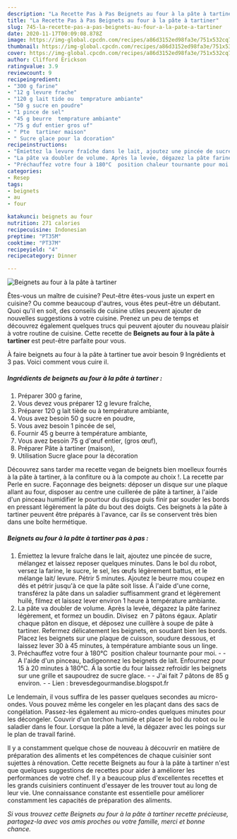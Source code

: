 ```yaml
---
description: "La Recette Pas à Pas Beignets au four à la pâte à tartiner"
title: "La Recette Pas à Pas Beignets au four à la pâte à tartiner"
slug: 745-la-recette-pas-a-pas-beignets-au-four-a-la-pate-a-tartiner
date: 2020-11-17T00:09:08.878Z
image: https://img-global.cpcdn.com/recipes/a86d3152ed98fa3e/751x532cq70/beignets-au-four-a-la-pate-a-tartiner-photo-principale-de-la-recette.jpg
thumbnail: https://img-global.cpcdn.com/recipes/a86d3152ed98fa3e/751x532cq70/beignets-au-four-a-la-pate-a-tartiner-photo-principale-de-la-recette.jpg
cover: https://img-global.cpcdn.com/recipes/a86d3152ed98fa3e/751x532cq70/beignets-au-four-a-la-pate-a-tartiner-photo-principale-de-la-recette.jpg
author: Clifford Erickson
ratingvalue: 3.9
reviewcount: 9
recipeingredient:
- "300 g farine"
- "12 g levure frache"
- "120 g lait tide ou  temprature ambiante"
- "50 g sucre en poudre"
- "1 pince de sel"
- "45 g beurre  temprature ambiante"
- "75 g duf entier gros uf"
- " Pte  tartiner maison"
- " Sucre glace pour la dcoration"
recipeinstructions:
- "Émiettez la levure fraîche dans le lait, ajoutez une pincée de sucre, mélangez et laissez reposer quelques minutes. Dans le bol du robot, versez la farine, le sucre, le sel, les œufs légèrement battus, et le mélange lait/ levure. Pétrir 5 minutes. Ajoutez le beurre mou coupez en dés et pétrir jusqu&#39;à ce que la pâte soit lisse. Á l&#39;aide d&#39;une corne, transférez la pâte dans un saladier suffisamment grand et légèrement huilé, filmez et laissez lever environ 1 heure à température ambiante."
- "La pâte va doubler de volume. Après la levée, dégazez la pâte farinez légèrement, et formez un boudin. Divisez  en 7 pâtons égaux. Aplatir chaque pâton en disque, et déposez une cuillère à soupe de pâte à tartiner. Refermez délicatement les beignets, en soudant bien les bords. Placez les beignets sur une plaque de cuisson, soudure dessous, et laissez lever 30 à 45 minutes, à température ambiante sous un linge."
- "Préchauffez votre four à 180°C  position chaleur tournante pour moi.  A l&#39;aide d&#39;un pinceau, badigeonnez les beignets de lait. Enfournez pour 15 à 20 minutes à 180°C. Á la sortie du four laissez refroidir les beignets sur une grille et saupoudrez de sucre glace.  J&#39;ai fait 7 pâtons de 85 g environ.  Lien : brevesdegourmandise.blogspot.fr"
categories:
- Resep
tags:
- beignets
- au
- four

katakunci: beignets au four 
nutrition: 271 calories
recipecuisine: Indonesian
preptime: "PT35M"
cooktime: "PT37M"
recipeyield: "4"
recipecategory: Dinner

---
```



![Beignets au four à la pâte à tartiner](https://img-global.cpcdn.com/recipes/a86d3152ed98fa3e/751x532cq70/beignets-au-four-a-la-pate-a-tartiner-photo-principale-de-la-recette.jpg)

Êtes-vous un maître de cuisine? Peut-être êtes-vous juste un expert en cuisine? Ou comme beaucoup d'autres, vous êtes peut-être un débutant. Quoi qu'il en soit, des conseils de cuisine utiles peuvent ajouter de nouvelles suggestions à votre cuisine. Prenez un peu de temps et découvrez également quelques trucs qui peuvent ajouter du nouveau plaisir à votre routine de cuisine. Cette recette de <strong> Beignets au four à la pâte à tartiner </strong> est peut-être parfaite pour vous.

<!--inarticleads1-->

À faire beignets au four à la pâte à tartiner tue avoir besoin 9 Ingrédients et 3 pas. Voici comment vous cuire il.

##### Ingrédients de beignets au four à la pâte à tartiner :

1. Préparer 300 g farine,
1. Vous devez vous préparer 12 g levure fraîche,
1. Préparer 120 g lait tiède ou à température ambiante,
1. Vous avez besoin 50 g sucre en poudre,
1. Vous avez besoin 1 pincée de sel,
1. Fournir 45 g beurre à température ambiante,
1. Vous avez besoin 75 g d&#39;œuf entier, (gros œuf),
1. Préparer  Pâte à tartiner (maison),
1. Utilisation  Sucre glace pour la décoration


Découvrez sans tarder ma recette vegan de beignets bien moelleux fourrés à la pâte à tartiner, à la confiture ou à la compote au choix !. La recette par Perle en sucre. Façonnage des beignets: déposer un disque sur une plaque allant au four, disposer au centre une cuillerée de pâte à tartiner, à l&#39;aide d&#39;un pinceau humidifier le pourtour du disque puis finir par souder les bords en pressant légèrement la pâte du bout des doigts. Ces beignets à la pâte à tartiner peuvent être préparés à l&#39;avance, car ils se conservent très bien dans une boîte hermétique. 

<!--inarticleads2-->

##### Beignets au four à la pâte à tartiner pas à pas :

1. Émiettez la levure fraîche dans le lait, ajoutez une pincée de sucre, mélangez et laissez reposer quelques minutes. Dans le bol du robot, versez la farine, le sucre, le sel, les œufs légèrement battus, et le mélange lait/ levure. Pétrir 5 minutes. Ajoutez le beurre mou coupez en dés et pétrir jusqu&#39;à ce que la pâte soit lisse. Á l&#39;aide d&#39;une corne, transférez la pâte dans un saladier suffisamment grand et légèrement huilé, filmez et laissez lever environ 1 heure à température ambiante.
1. La pâte va doubler de volume. Après la levée, dégazez la pâte farinez légèrement, et formez un boudin. Divisez  en 7 pâtons égaux. Aplatir chaque pâton en disque, et déposez une cuillère à soupe de pâte à tartiner. Refermez délicatement les beignets, en soudant bien les bords. Placez les beignets sur une plaque de cuisson, soudure dessous, et laissez lever 30 à 45 minutes, à température ambiante sous un linge.
1. Préchauffez votre four à 180°C  position chaleur tournante pour moi. -  - A l&#39;aide d&#39;un pinceau, badigeonnez les beignets de lait. Enfournez pour 15 à 20 minutes à 180°C. Á la sortie du four laissez refroidir les beignets sur une grille et saupoudrez de sucre glace. -  - J&#39;ai fait 7 pâtons de 85 g environ. -  - Lien : brevesdegourmandise.blogspot.fr


Le lendemain, il vous suffira de les passer quelques secondes au micro-ondes. Vous pouvez même les congeler en les plaçant dans des sacs de congélation. Passez-les également au micro-ondes quelques minutes pour les décongeler. Couvrir d&#39;un torchon humide et placer le bol du robot ou le saladier dans le four. Lorsque la pâte a levé, la dégazer avec les poings sur le plan de travail fariné. 

<!--inarticleads1-->

<p>
Il y a constamment quelque chose de nouveau à découvrir en matière de préparation des aliments et les compétences de chaque cuisinier sont sujettes à rénovation. Cette recette Beignets au four à la pâte à tartiner n'est que quelques suggestions de recettes pour aider à améliorer les performances de votre chef. Il y a beaucoup plus d'excellentes recettes et les grands cuisiniers continuent d'essayer de les trouver tout au long de leur vie. Une connaissance constante est essentielle pour améliorer constamment les capacités de préparation des aliments.
</p>

<p>
<i>Si vous trouvez cette Beignets au four à la pâte à tartiner recette précieuse, partagez-la avec vos amis proches ou votre famille, merci et bonne chance.</i>
</p>
